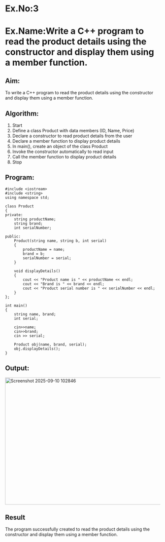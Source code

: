 # Ex.No:3
# Ex.Name:Write a C++ program to read the product details using the constructor and display them using a member function.

## Aim:
To write a C++ program to read the product details using the constructor and display them using a member function.


## Algorithm:
1. Start
2. Define a class Product with data members (ID, Name, Price)
3. Declare a constructor to read product details from the user
4. Declare a member function to display product details
5. In main(), create an object of the class Product
6. Invoke the constructor automatically to read input
7. Call the member function to display product details
8. Stop

## Program:
```
#include <iostream>
#include <string>
using namespace std;

class Product 
{
private:
    string productName;
    string brand;
    int serialNumber;

public:
    Product(string name, string b, int serial) 
    {
        productName = name;
        brand = b;
        serialNumber = serial;
    }

    void displayDetails()
    {
        cout << "Product name is " << productName << endl;
        cout << "Brand is " << brand << endl;
        cout << "Product serial number is " << serialNumber << endl;
    }
};

int main() 
{
    string name, brand;
    int serial;

    cin>>name;
    cin>>brand;
    cin >> serial;

    Product obj(name, brand, serial);
    obj.displayDetails();
}
```



## Output:
<img width="1143" height="412" alt="Screenshot 2025-09-10 102846" src="https://github.com/user-attachments/assets/c541ccc2-ccc5-4ce9-929f-62f49b75fb74" />

## Result
The program successfully created to read the product details using the constructor and display them using a member function.

